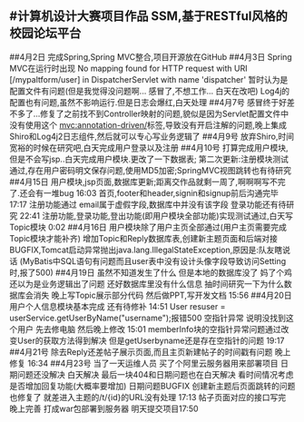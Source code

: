#计算机设计大赛项目作品
SSM,基于RESTful风格的校园论坛平台
---
##4月2日
完成Spring,Spring MVC整合,项目开源放在GitHub
##4月3日
Spring MVC在运行时出现
No mapping found for HTTP request with URI [/mypaltform/user] in DispatcherServlet with name 'dispatcher'
暂时认为是配置文件有问题(但是我觉得没问题啊... 感冒了,不想工作... 白天在改吧)
Log4j的配置也有问题,虽然不影响运行.但是日志会爆红,白天处理
##4月7号
感冒终于好差不多了...修复了之前找不到Controller映射的问题,貌似是因为Servlet配置文件中没有使用这个
<mvc:annotation-driven/>标签,导致没有开启注解的问题,晚上集成Shiro和Log4j2日志组件,然后就可以专心写业务逻辑了
##4月9号
放弃Shiro,时间宽裕的时候在研究吧,白天完成用户登录以及注册
##4月10号
打算完成用户模块,但是不会写jsp..白天完成用户模块.更改了一下数据表;
第二次更新:注册模块测试通过,存在用户密码明文保存问题,使用MD5加密;SpringMVC视图跳转也有待研究
##4月15日
用户模块,jsp页面,数据库更新;距离交作品就剩一周了,啊啊啊写不完了.还会有一堆bug 16:03
首页,footer和header,signin和signup前后沟通完毕 17:17
注册功能通过 email属于虚假字段,数据库中并没有该字段 登录功能还有待研究 22:41
注册功能,登录功能,登出功能(即用户模块全部功能)实现测试通过,白天写Topic模块 0:02
##4月16日
用户模块除了用户主页全部通过(用户主页需要完成Topic模块才能补齐)
增加Topic和Reply数据库表,创建新主题页面和后端对接
BUGFIX,Tomcat启动异常抛出java.lang.IllegalStateException,原因是:队友瞎说话
(MyBatis中SQL语句有问题而且user表中没有设计头像字段导致访问Setting时,报了500)
##4月19日
虽然不知道发生了什么 但是本地的数据库没了 妈了个鸡 还以为是业务逻辑出了问题 还好数据库里没有什么信息
抽时间研究一下为什么数据库会消失 晚上写Topic展示部分代码 然后做PPT,写开发文档 15:56
##4月20日
用户个人信息模块基本完成 还有待修补 14:51
User resuser = userService.getUserByName("username");报错500 空指针异常 说明没找到这个用户
先去修电脑 然后晚上修改 15:01
memberInfo块的空指针异常问题通过改变User的获取方法得到解决 但是getUserbyname还是存在空指针的问题 19:17
##4月21号
除去Reply还差帖子展示页面,而且主页新建帖子的时间戳有问题 晚上修复 16:34
##4月23号
当了一天运维人员 买了个阿里云服务器用来部署项目 日期问题还没解决 白天解决
最后一块404和日期问题也在白天解决 看时间情况考虑是否增加回复功能(大概率要增加)
日期问题BUGFIX 创建新主题后页面跳转的问题也修复了 就差进入主题的/t/{id}的URL没有处理 17:13
帖子页面对应的接口写完 晚上完善 打成war包部署到服务器 明天提交项目17:50


